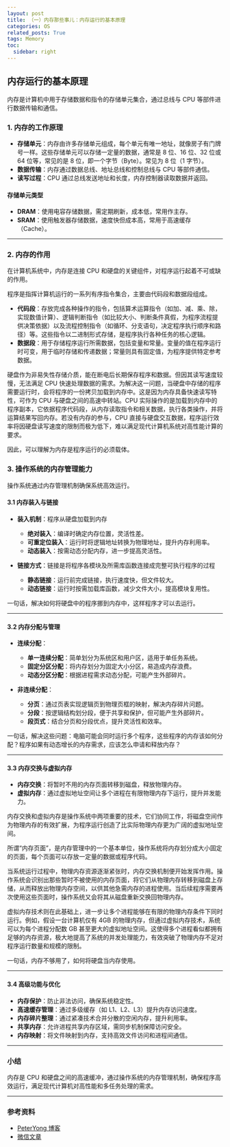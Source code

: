 ```yaml
---
layout: post
title: （一）内存那些事儿：内存运行的基本原理
categories: OS
related_posts: True
tags: Memory
toc:
  sidebar: right
---
```


## 内存运行的基本原理

内存是计算机中用于存储数据和指令的存储单元集合，通过总线与 CPU 等部件进行数据传输和通信。

### 1. 内存的工作原理

- **存储单元**：内存由许多存储单元组成，每个单元有唯一地址，就像房子有门牌号一样。这些存储单元可以存储一定量的数据，通常是 8 位、16 位、32 位或 64 位等，常见的是 8 位，即一个字节（Byte）。常见为 8 位（1 字节）。
- **数据传输**：内存通过数据总线、地址总线和控制总线与 CPU 等部件通信。
- **读写过程**：CPU 通过总线发送地址和长度，内存控制器读取数据并返回。

#### 存储单元类型

- **DRAM**：使用电容存储数据，需定期刷新，成本低，常用作主存。
- **SRAM**：使用触发器存储数据，速度快但成本高，常用于高速缓存（Cache）。

---

### 2. 内存的作用

在计算机系统中，内存是连接 CPU 和硬盘的关键组件，对程序运行起着不可或缺的作用。

程序是指挥计算机运行的一系列有序指令集合，主要由代码段和数据段组成。

- **代码段**：存放完成各种操作的指令，包括算术运算指令（如加、减、乘、除，实现数值计算）、逻辑判断指令（如比较大小、判断条件真假，为程序流程提供决策依据）以及流程控制指令（如循环、分支语句，决定程序执行顺序和路径）等。这些指令以二进制形式存储，是程序执行各种任务的核心逻辑。
- **数据段**：用于存储程序运行所需数据，包括变量和常量。变量的值在程序运行时可变，用于临时存储和传递数据；常量则具有固定值，为程序提供特定参考数据。

硬盘作为非易失性存储介质，能在断电后长期保存程序和数据。但因其读写速度较慢，无法满足 CPU 快速处理数据的需求。为解决这一问题，当硬盘中存储的程序需要运行时，会将程序的一份拷贝加载到内存中。这是因为内存具备快速读写特性，可作为 CPU 与硬盘之间的高速中转站。CPU 实际操作的是加载到内存中的程序副本，它依据程序代码段，从内存读取指令和相关数据，执行各类操作，并将运算结果写回内存。若没有内存的参与，CPU 直接与硬盘交互数据，程序运行效率将因硬盘读写速度的限制而极为低下，难以满足现代计算机系统对高性能计算的要求。

因此，可以理解为内存是程序运行的必须载体。

### 3. 操作系统的内存管理能力

操作系统通过内存管理机制确保系统高效运行。

#### 3.1 内存装入与链接

- **装入机制**：程序从硬盘加载到内存

  - **绝对装入**：编译时确定内存位置，灵活性差。
  - **可重定位装入**：运行时将逻辑地址转换为物理地址，提升内存利用率。
  - **动态装入**：按需动态分配内存，进一步提高灵活性。

- **链接方式**：链接是将程序各模块及所需库函数连接成完整可执行程序的过程
  - **静态链接**：运行前完成链接，执行速度快，但文件较大。
  - **动态链接**：运行时按需加载库函数，减少文件大小，提高模块复用性。

一句话，解决如何将硬盘中的程序挪到内存中，这样程序才可以去运行。

---

#### 3.2 内存分配与管理

- **连续分配**：

  - **单一连续分配**：简单划分为系统区和用户区，适用于单任务系统。
  - **固定分区分配**：将内存划分为固定大小分区，易造成内存浪费。
  - **动态分区分配**：根据进程需求动态分配，可能产生外部碎片。

- **非连续分配**：
  - **分页**：通过页表实现逻辑页到物理页框的映射，解决内存碎片问题。
  - **分段**：按逻辑结构划分段，便于共享和保护，但可能产生外部碎片。
  - **段页式**：结合分页和分段优点，提升灵活性和效率。

一句话，解决这些问题：电脑可能会同时运行多个程序，这些程序的内存该如何分配？程序如果有动态增长的内存需求，应该怎么申请和释放内存？

---

#### 3.3 内存交换与虚拟内存

- **内存交换**：将暂时不用的内存页面转移到磁盘，释放物理内存。
- **虚拟内存**：通过虚拟地址空间让多个进程在有限物理内存下运行，提升并发能力。

内存交换和虚拟内存是操作系统中两项重要的技术，它们协同工作，将磁盘空间作为物理内存的有效扩展，为程序运行创造了比实际物理内存更为广阔的虚拟地址空间。

所谓“内存页面”，是内存管理中的一个基本单位，操作系统将内存划分成大小固定的页面，每个页面可以存放一定量的数据或程序代码。

当系统运行过程中，物理内存资源逐渐紧张时，内存交换机制便开始发挥作用。操作系统会识别出那些暂时不被使用的内存页面，将它们从物理内存转移到磁盘上存储，从而释放出物理内存空间，以供其他急需内存的进程使用。当后续程序需要再次使用这些页面时，操作系统又会将其从磁盘重新交换回物理内存。

虚拟内存技术则在此基础上，进一步让多个进程能够在有限的物理内存条件下同时运行。例如，假设一台计算机仅有 4GB 的物理内存，但通过虚拟内存技术，系统可以为每个进程分配数 GB 甚至更大的虚拟地址空间。这使得多个进程看似都拥有足够的内存资源，极大地提高了系统的并发处理能力，有效突破了物理内存不足对程序运行数量和规模的限制。

一句话，内存不够用了，如何将硬盘当内存使用。

---

#### 3.4 高级功能与优化

- **内存保护**：防止非法访问，确保系统稳定性。
- **高速缓存管理**：通过多级缓存（如 L1、L2、L3）提升内存访问速度。
- **内存碎片整理**：通过紧凑技术合并分散的空闲内存，提升利用率。
- **共享内存**：允许进程共享内存区域，需同步机制保障访问安全。
- **内存映射**：将文件映射到内存，支持高效文件访问和进程间通信。

---

### 小结

内存是 CPU 和硬盘之间的高速缓冲，通过操作系统的内存管理机制，确保程序高效运行，满足现代计算机对高性能和多任务处理的需求。

---

### 参考资料

- [PeterYong 博客](https://www.cnblogs.com/peterYong/p/6556619.html)
- [微信文章](http://mp.weixin.qq.com/s?__biz=MzIwNTc4NTEwOQ==&mid=2247491042&idx=1&sn=6a27149508df23d5414d279feac1c304)
